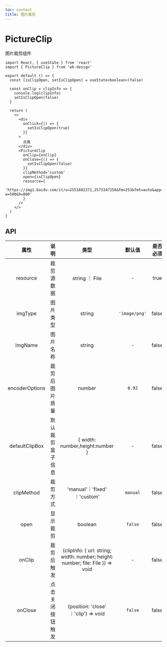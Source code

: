 ```yaml
---
toc: content
title: 图片裁剪
---
```


# PictureClip

图片裁剪组件

```tsx
import React, { useState } from 'react'
import { PictureClip } from 'wk-design'

export default () => {
  const [isClipOpen, setIsClipOpen] = useState<boolean>(false)

  const onClip = clipInfo => {
    console.log(clipInfo)
    setIsClipOpen(false)
  }

  return (
    <>
      <div
        onClick={() => {
          setIsClipOpen(true)
        }}
      >
        点我
      </div>
      <PictureClip
        onClip={onClip}
        onClose={() => {
          setIsClipOpen(false)
        }}
        clipMethod='custom'
        open={isClipOpen}
        resource={
          'https://img1.baidu.com/it/u=2551602271,2573347256&fm=253&fmt=auto&app=138&f=JPEG?w=500&h=800'
        }
      />
    </>
  )
}
```

## API

| 属性 | 说明 | 类型 | 默认值 | 是否必须 |
| :-: | :-: | :-: | :-: | :-: |
| resource | 裁剪源数据 | string ｜ File | - | true |
| imgType | 图片类型 | string | `'image/png'` | false |
| imgName | 图片名称 | string | - | false |
| encoderOptions | 裁剪后图片质量 | number | `0.92` | false |
| defaultClipBox | 默认裁剪盒子信息 | { width: number,height:number } | - | false |
| clipMethod | 裁剪方式 | 'manual'｜'fixed' ｜'custom' | `manual` | false |
| open | 显示裁剪 | boolean | `false` | false |
| onClip | 裁剪后触发 | (clipInfo: { url: string; width: number; height: number; file: File }) => void | - | false |
| onClose | 点击关闭按钮触发 | (position: 'close' ｜'clip') => void | `false` | false |
